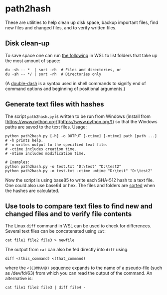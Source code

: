 # path2hash

These are utilities to help clean up disk space, backup important files, find new files and changed files, and to verify written files.

## Disk clean-up

To save space one can run [the following](https://unix.stackexchange.com/questions/106330/sort-all-directories-based-on-their-size) in WSL to list folders that take up the most amount of space:
```
du -sh -- *  | sort -rh  # Files and directories, or
du -sh -- */ | sort -rh  # Directories only
```
(A [double-dash](https://www.tutorialspoint.com/what-does-a-double-dash-in-shell-commands-mean) is a syntax used in shell commands to signify end of command options and beginning of positional arguments.)
<!---  ---> 

## Generate text files with hashes

The script `path2hash.py` is written to be run from Windows (install from [https://www.python.org/](https://www.python.org/)) so that the Windows paths are saved to the text files. Usage:
```
python path2hash.py [-h] -o OUTPUT [-ctime] [-mtime] path [path ...]
# -h prints help.
# -o writes output to the specified text file.
# -ctime includes creation time.
# -mtime includes modification time.

# Examples:
python path2hash.py -o test.txt "D:\test" "D:\test2"
python path2hash.py -o test.txt -ctime -mtime "D:\test" "D:\test2"
```
Now the script is using base85 to write each SHA-512 hash to a text file. One could also use base64 or hex. The files and folders are [sorted](https://stackoverflow.com/questions/18282370/in-what-order-does-os-walk-iterates-iterate) when the hashes are calculated.

## Use tools to compare text files to find new and changed files and to verify file contents

The Linux `diff` command in WSL can be used to check for differences. Several text files can be concatenated using `cat`:
```
cat file1 file2 file3 > newfile
```
The output from `cat` can also be fed directly into `diff` using:
```
diff <(this_command) <(that_command)
```
where the `<(COMMAND)` sequence expands to the name of a pseudo-file (such as /dev/fd/63) from which you can read the output of the command.
An alternative is:
```
cat file1 file2 file3 | diff file4 -
```